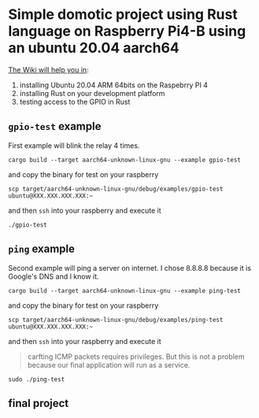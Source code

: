 # Simple domotic project using Rust language on Raspberry Pi4-B using an ubuntu 20.04 aarch64

[The Wiki will help you in](https://github.com/padonion/rust-raspberry-pi4-aarch64-domotic/wiki):

1. installing Ubuntu 20.04 ARM 64bits on the Raspebrry PI 4
2. installing Rust on your development platform
3. testing access to the GPIO in Rust

## `gpio-test` example

First example will blink the relay 4 times.

```
cargo build --target aarch64-unknown-linux-gnu --example gpio-test
```

and copy the binary for test on your raspberry

```
scp target/aarch64-unknown-linux-gnu/debug/examples/gpio-test ubuntu@XXX.XXX.XXX.XXX:~
```

and then `ssh` into your raspberry and execute it

```
./gpio-test
```

## `ping` example

Second example will ping a server on internet. I chose 8.8.8.8 because it is Google's DNS and I know it.

```
cargo build --target aarch64-unknown-linux-gnu --example ping-test
```

and copy the binary for test on your raspberry

```
scp target/aarch64-unknown-linux-gnu/debug/examples/ping-test ubuntu@XXX.XXX.XXX.XXX:~
```

and then `ssh` into your raspberry and execute it

> carfting ICMP packets requires privileges. But this is not a problem because our final application will run as a service.

```
sudo ./ping-test
```

## final project
